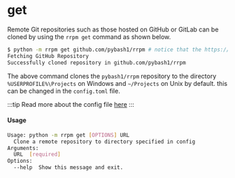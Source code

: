 # get

Remote Git repositories such as those hosted on GitHub or GitLab can be cloned by using the `rrpm get` command as shown below.

```bash
$ python -m rrpm get github.com/pybash1/rrpm # notice that the https:// and .git are optional.
Fetching GitHub Repository
Successfully cloned repository in github.com/pybash1/rrpm
```

The above command clones the `pybash1/rrpm` repository to the directory `%USERPROFILE%\Projects` on Windows and `~/Projects` on Unix by default. this can be changed in the `config.toml` file.

:::tip
Read more about the config file [here](./the-config-toml-file.md)
:::

#### Usage

```bash
Usage: python -m rrpm get [OPTIONS] URL
  Clone a remote repository to directory specified in config
Arguments:
  URL  [required]
Options:
  --help  Show this message and exit.
```